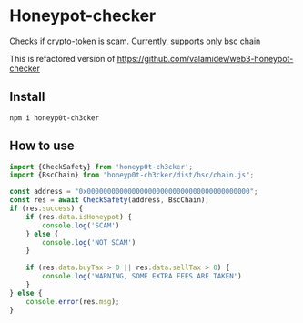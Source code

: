 # Honeypot-checker

Checks if crypto-token is scam. Currently, supports only bsc chain

This is refactored version of https://github.com/valamidev/web3-honeypot-checker

## Install

```npm i honeyp0t-ch3cker```

## How to use

```ts
import {CheckSafety} from 'honeyp0t-ch3cker';
import {BscChain} from "honeyp0t-ch3cker/dist/bsc/chain.js";

const address = "0x0000000000000000000000000000000000000000";
const res = await CheckSafety(address, BscChain);
if (res.success) {
    if (res.data.isHoneypot) {
        console.log('SCAM')
    } else {
        console.log('NOT SCAM')
    }
    
    if (res.data.buyTax > 0 || res.data.sellTax > 0) {
        console.log('WARNING, SOME EXTRA FEES ARE TAKEN')
    }
} else {
    console.error(res.msg);
}
```
